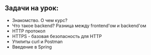 ## Задачи на урок:

- Знакомство. О чем курс?
- Что такое backend? Разница между frontend'ом и backend'ом
- HTTP протокол
- HTTPS - базовая безопасность для HTTP
- Утилиты curl и Postman
- Введение в Spring
